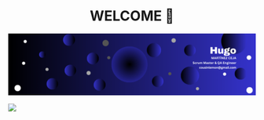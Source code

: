 <div align="center">
  <h1> WELCOME 👋 </h1>
</div>

<!--
**cousinlemon/cousinlemon** is a ✨ _special_ ✨ repository because its `README.md` (this file) appears on your GitHub profile.

Here are some ideas to get you started:

- 🔭 I’m currently working on QA testing
- 🌱 I’m currently learning ...
- 👯 I’m looking to collaborate on IT
- 🤔 I’m looking for help with svelte kit
- 💬 Ask me about QA engineer and Scrum Master
- 📫 How to reach me: cousinlemon@gmail.com
- 😄 Pronouns: HE
- ⚡ Fun fact: Smie its not the end.
-->

<div id="header" align="center">
  <img decoding="async" src="linked in cover Hugo.png" width="800"/>
</div>


[![](https://img.shields.io/badge/LinkedIn-0077B5?style=for-the-badge&logo=linkedin&logoColor=white)](https://www.linkedin.com/in/noelianav/)
